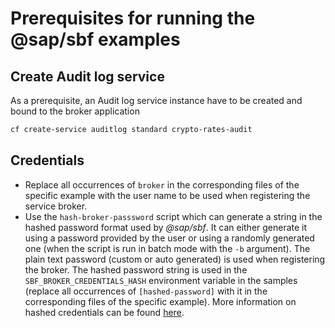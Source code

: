 # Prerequisites for running the @sap/sbf examples

## Create Audit log service
As a prerequisite, an Audit log service instance have to be created and bound to the broker application

```bash
cf create-service auditlog standard crypto-rates-audit
```

## Credentials
- Replace all occurrences of `broker` in the corresponding files of the specific example with the user name
to be used when registering the service broker.
- Use the `hash-broker-passsword` script which can generate a string in the hashed password format
used by _@sap/sbf_. It can either generate it using a password provided by the user or
using a randomly generated one (when the script is run in batch mode with the `-b` argument).
The plain text password (custom or auto generated) is used when registering the broker.
The hashed password string is used in the `SBF_BROKER_CREDENTIALS_HASH` environment variable in the samples
(replace all occurrences of `[hashed-password]` with it in the corresponding files of the specific example).
More information on hashed credentials can be found [here](/README.md#service-broker-hashed-credentials).
